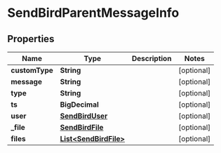 

# SendBirdParentMessageInfo


## Properties

| Name | Type | Description | Notes |
|------------ | ------------- | ------------- | -------------|
|**customType** | **String** |  |  [optional] |
|**message** | **String** |  |  [optional] |
|**type** | **String** |  |  [optional] |
|**ts** | **BigDecimal** |  |  [optional] |
|**user** | [**SendBirdUser**](SendBirdUser.md) |  |  [optional] |
|**_file** | [**SendBirdFile**](SendBirdFile.md) |  |  [optional] |
|**files** | [**List&lt;SendBirdFile&gt;**](SendBirdFile.md) |  |  [optional] |



